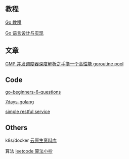 ## 教程
[Go 教程](https://go.timpaik.top/directory.html)

[Go 语言设计与实现](https://draveness.me/golang/)

## 文章
[GMP 并发调度器深度解析之手撸一个高性能 goroutine pool](https://taohuawu.club/archives/high-performance-implementation-of-goroutine-pool)

## Code
[go-beginners-6-questions](https://github.com/ExcitingFrog/go-beginners-6-questions)

[7days-golang](https://github.com/geektutu/7days-golang)

[simple restful service](https://github.com/ExcitingFrog/go-pangu)

## Others
k8s/docker [云原生资料库](https://lib.jimmysong.io/)

算法 [leetcode 算法小抄](https://labuladong.github.io/algo/)

